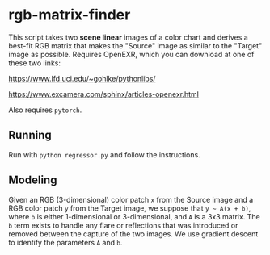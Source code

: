 # rgb-matrix-finder

This script takes two **scene linear** images of a color chart and derives a best-fit RGB matrix that makes the "Source" image as similar to the "Target" image as possible. Requires OpenEXR, which you can download at one of these two links:

https://www.lfd.uci.edu/~gohlke/pythonlibs/

https://www.excamera.com/sphinx/articles-openexr.html

Also requires `pytorch`.

## Running
Run with `python regressor.py` and follow the instructions.

## Modeling

Given an RGB (3-dimensional) color patch `x` from the Source image and a RGB color patch `y` from the Target image, we suppose that `y ~ A(x + b)`, where `b` is either 1-dimensional or 3-dimensional, and `A` is a 3x3 matrix. The `b` term exists to handle any flare or reflections that was introduced or removed between the capture of the two images. We use gradient descent to identify the parameters `A` and `b`.


